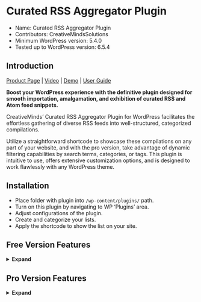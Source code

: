 # Curated RSS Aggregator Plugin

* Name: Curated RSS Aggregator Plugin
* Contributors: CreativeMindsSolutions
* Minimum WordPress version: 5.4.0
* Tested up to WordPress version: 6.5.4

## Introduction

[Product Page](https://www.cminds.com/wordpress-plugins-library/curated-wordpress-rss-aggregator-plugin-by-creativeminds/) | [Video](https://vimeo.com/176107663)  | [Demo](https://www.listwp.com/curated-rss-aggregator-showing-feeds-about-wordpress-plugins/) | [User Guide](https://creativeminds.helpscoutdocs.com/category/882-rss-aggregator-cmcra)

**Boost your WordPress experience with the definitive plugin designed for smooth importation, amalgamation, and exhibition of curated RSS and Atom feed snippets.**

CreativeMinds’ Curated RSS Aggregator Plugin for WordPress facilitates the effortless gathering of diverse RSS feeds into well-structured, categorized compilations. 

Utilize a straightforward shortcode to showcase these compilations on any part of your website, and with the pro version, take advantage of dynamic filtering capabilities by search terms, categories, or tags. This plugin is intuitive to use, offers extensive customization options, and is designed to work flawlessly with any WordPress theme.

## Installation

* Place folder with plugin into `/wp-content/plugins/` path.
* Turn on this plugin by navigating to WP ‘Plugins’ area.
* Adjust configurations of the plugin.
* Create and categorize your lists.
* Apply the shortcode to show the list on your site.

## Free Version Features

<details><summary> <b>Expand</b> </summary>

* Create a handpicked collection of news sources or streams for an RSS Aggregator.
* Develop a knowledge base filled with the latest industry updates.
* Migrate content based on RSS feeds from one WordPress site to another.
* Apply keyword filters (both positive and negative) to select only the desired feed items for aggregation.
* Exhibit feed items with snippets and images, along with their titles, publication dates, and sources.
* Enable a tooltip that displays the full excerpt when you hover over a feed item.
* Add a widget anywhere on your WordPress site to show your imported feed items.

</details>

## Pro Version Features

<details><summary> <b>Expand</b> </summary>

*  Users have the ability to craft numerous RSS feed compilations and integrate them within their site’s pages or blog posts.
* Introduce keyword-based filtering for each feed, ensuring that only content matching positive keywords or excluding negative ones is displayed.
* Set specific intervals for updating each RSS feed, allowing the plugin to automatically refresh content accordingly.
* Implement tag functionality, where tags are assigned based on content keywords and can be color-customized for easy identification and filtering.
* Enable swift filtering to sort through list items by text input, categories, or tags, revealing only pertinent content.
* Offer the option to assign unique background colors to different categories or item collections within the feed.
* Provide a range of customization options for list aesthetics, including tooltip hues, background colors, and font sizing.
* Display the date of the most recent update for each list.
* Allow manual removal of unwanted items from the feed lists.
* Indicate the count of items contained within each list.
* Facilitate the reordering of categories in lists with a simple drag-and-drop mechanism.
* Ensure that each feed item is accompanied by a favicon representing its source and an image if detected in the RSS feed content.
* Automate the tagging of new items in the feed as ‘New’ or similar, as configured in the plugin settings.
* Support the inclusion of both a widget and a shortcode for displaying categories and their associated RSS feed items on posts or pages.
* Guarantee a responsive design that adapts seamlessly to mobile devices for an optimal user experience.

</details>
